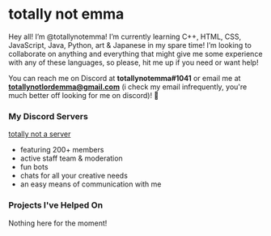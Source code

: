 # totally not emma

Hey all! I’m @totallynotemma! I’m currently learning C++, HTML, CSS, JavaScript, Java, Python, art & Japanese in my spare time! I’m looking to collaborate on anything and everything that might give me some experience with any of these languages, so please, hit me up if you need or want help!

You can reach me on Discord at **totallynotemma#1041** or email me at **totallynotlordemma@gmail.com** (i check my email infrequently, you're much better off looking for me on discord)! 💞

### My Discord Servers
[totally not a server](https://discord.gg/5GRqWYjyEf) 
- featuring 200+ members
- active staff team & moderation
- fun bots
- chats for all your creative needs
- an easy means of communication with me


### Projects I've Helped On
Nothing here for the moment!
